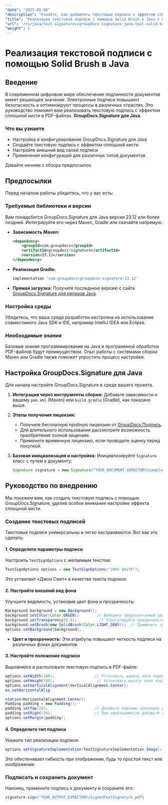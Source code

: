 ```yaml
---
"date": "2025-05-08"
"description": "Узнайте, как добавлять текстовые подписи с эффектом сплошной кисти в PDF-файлы с помощью GroupDocs.Signature для Java. Повысьте безопасность документов и оптимизируйте процесс цифровой подписи."
"title": "Реализация текстовой подписи с помощью Solid Brush в Java с помощью GroupDocs.Signature"
"url": "/ru/java/text-signatures/groupdocs-signature-java-text-solid-brush/"
"weight": 1
---
```


# Реализация текстовой подписи с помощью Solid Brush в Java

## Введение

В современном цифровом мире обеспечение подлинности документов имеет решающее значение. Электронные подписи повышают безопасность и оптимизируют процессы в различных отраслях. Это руководство поможет вам реализовать текстовую подпись с эффектом сплошной кисти в PDF-файлах. **GroupDocs.Signature для Java**.

### Что вы узнаете
- Настройка и конфигурирование GroupDocs.Signature для Java
- Создайте текстовую подпись с эффектом сплошной кисти
- Настройте внешний вид своей подписи
- Применение конфигураций для различных типов документов

Давайте начнем с обзора предпосылок.

## Предпосылки

Перед началом работы убедитесь, что у вас есть:

### Требуемые библиотеки и версии
Вам понадобится GroupDocs.Signature для Java версии 23.12 или более поздней. Интегрируйте его через Maven, Gradle или скачайте напрямую.

- **Зависимость Maven:**
  
  ```xml
  <dependency>
      <groupId>com.groupdocs</groupId>
      <artifactId>groupdocs-signature</artifactId>
      <version>23.12</version>
  </dependency>
  ```

- **Реализация Gradle:**
  
  ```gradle
  implementation 'com.groupdocs:groupdocs-signature:23.12'
  ```

- **Прямая загрузка:** 
  Получите последнюю версию с сайта [GroupDocs.Signature для релизов Java](https://releases.groupdocs.com/signature/java/).

### Настройка среды
Убедитесь, что ваша среда разработки настроена на использование совместимого Java SDK и IDE, например IntelliJ IDEA или Eclipse.

### Необходимые знания
Базовые знания программирования на Java и программной обработки PDF-файлов будут преимуществом. Опыт работы с системами сборки Maven или Gradle также поможет упростить процесс настройки.

## Настройка GroupDocs.Signature для Java
Для начала настройте GroupDocs.Signature в среде вашего проекта.

1. **Интеграция через инструменты сборки:**
   Добавьте зависимости к вашему `pom.xml` (Maven) или `build.gradle` (Gradle), как показано выше.

2. **Этапы получения лицензии:**
   - Получите бесплатную пробную лицензию от [GroupDocs.Подпись](https://purchase.groupdocs.com/buy).
   - Для длительного использования рассмотрите возможность приобретения полной лицензии.
   - Примените временную лицензию, если проводите оценку перед покупкой.

3. **Базовая инициализация и настройка:**
   Инициализируйте `Signature` класс с путем к документу:
   
   ```java
   Signature signature = new Signature("YOUR_DOCUMENT_DIRECTORY/sample.pdf");
   ```

## Руководство по внедрению
Мы покажем вам, как создать текстовую подпись с помощью GroupDocs.Signature, уделив особое внимание настройке эффекта сплошной кисти.

### Создание текстовых подписей
Текстовые подписи универсальны и легко настраиваются. Вот как это сделать:

#### 1. Определите параметры подписи
Настроить `TextSignOptions` с желаемым текстом:

```java
TextSignOptions options = new TextSignOptions("John Smith");
```
Это установит «Джон Смит» в качестве текста подписи.

#### 2. Настройте внешний вид фона
Улучшите видимость, установив цвет фона и прозрачность:

```java
Background background = new Background();
background.setColor(Color.GREEN);        // Выберите предпочитаемый цвет фона
background.setTransparency(0.5);          // Отрегулируйте прозрачность для лучшей видимости
background.setBrush(new SolidBrush(Color.LIGHT_GRAY));  // Применить эффект сплошной кисти
options.setBackground(background);
```

- **Цвет и прозрачность:** Эти атрибуты повышают четкость подписи на различных фонах документов.

#### 3. Настройте положение подписи
Выровняйте и расположите текстовую подпись в PDF-файле:

```java
options.setWidth(100);                  // Установить ширину поля подписи
options.setHeight(80);                   // Установить высоту поля подписи
options.setVerticalAlignment(VerticalAlignment.Center);
os.setHorizontalAlig

ntation(HorizontalAlignment.Center);
Padding padding = new Padding();
padding.setTop(20);                     // Добавьте верхнюю прокладку для лучшего зазора.
padding.setRight(20);                   // При необходимости добавьте отступ справа.
options.setMargin(padding);
```

#### 4. Определите тип подписи
Укажите тип реализации подписи:

```java
options.setSignatureImplementation(TextSignatureImplementation.Image);
```
Это обеспечивает гибкость при отображении, будь то простой текст или изображение.

### Подписать и сохранить документ
Наконец, примените подпись к документу и сохраните его:

```java
signature.sign("YOUR_OUTPUT_DIRECTORY/SignedTextSignature.pdf\